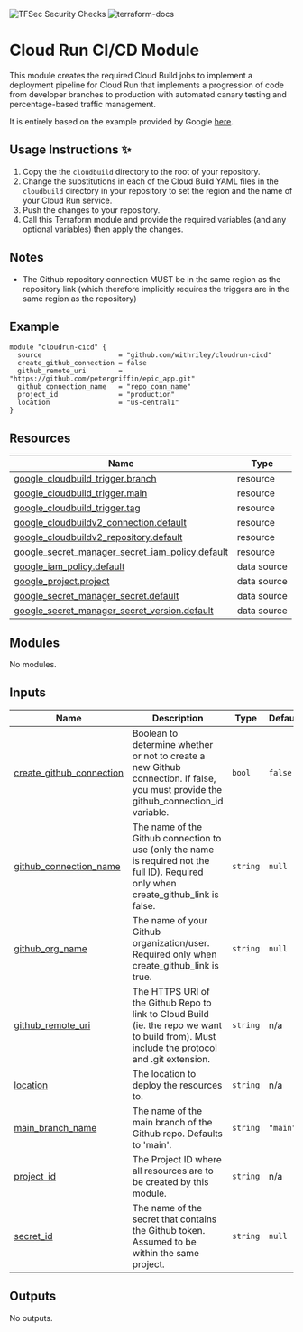 ![TFSec Security Checks](https://github.com/withriley/template-terraform-module/actions/workflows/main.yml/badge.svg)
![terraform-docs](https://github.com/withriley/template-terraform-module/actions/workflows/terraform-docs.yml/badge.svg)

# Cloud Run CI/CD Module

This module creates the required Cloud Build jobs to implement a deployment pipeline for Cloud Run that implements a progression of code from developer branches to production with automated canary testing and percentage-based traffic management.

It is entirely based on the example provided by Google [here](https://cloud.google.com/architecture/implementing-cloud-run-canary-deployments-git-branches-cloud-build).

## Usage Instructions :sparkles:

1. Copy the the `cloudbuild` directory to the root of your repository.
2. Change the substitutions in each of the Cloud Build YAML files in the `cloudbuild` directory in your repository to set the region and the name of your Cloud Run service.
3. Push the changes to your repository.
4. Call this Terraform module and provide the required variables (and any optional variables) then apply the changes.

## Notes

- The Github repository connection MUST be in the same region as the repository link (which therefore implicitly requires the triggers are in the same region as the repository)

<!-- BEGIN_TF_DOCS -->


## Example

```hcl
module "cloudrun-cicd" {
  source                   = "github.com/withriley/cloudrun-cicd"
  create_github_connection = false
  github_remote_uri        = "https://github.com/petergriffin/epic_app.git"
  github_connection_name   = "repo_conn_name"
  project_id               = "production"
  location                 = "us-central1"
}
```

## Resources

| Name | Type |
|------|------|
| [google_cloudbuild_trigger.branch](https://registry.terraform.io/providers/hashicorp/google/latest/docs/resources/cloudbuild_trigger) | resource |
| [google_cloudbuild_trigger.main](https://registry.terraform.io/providers/hashicorp/google/latest/docs/resources/cloudbuild_trigger) | resource |
| [google_cloudbuild_trigger.tag](https://registry.terraform.io/providers/hashicorp/google/latest/docs/resources/cloudbuild_trigger) | resource |
| [google_cloudbuildv2_connection.default](https://registry.terraform.io/providers/hashicorp/google/latest/docs/resources/cloudbuildv2_connection) | resource |
| [google_cloudbuildv2_repository.default](https://registry.terraform.io/providers/hashicorp/google/latest/docs/resources/cloudbuildv2_repository) | resource |
| [google_secret_manager_secret_iam_policy.default](https://registry.terraform.io/providers/hashicorp/google/latest/docs/resources/secret_manager_secret_iam_policy) | resource |
| [google_iam_policy.default](https://registry.terraform.io/providers/hashicorp/google/latest/docs/data-sources/iam_policy) | data source |
| [google_project.project](https://registry.terraform.io/providers/hashicorp/google/latest/docs/data-sources/project) | data source |
| [google_secret_manager_secret.default](https://registry.terraform.io/providers/hashicorp/google/latest/docs/data-sources/secret_manager_secret) | data source |
| [google_secret_manager_secret_version.default](https://registry.terraform.io/providers/hashicorp/google/latest/docs/data-sources/secret_manager_secret_version) | data source |

## Modules

No modules.

## Inputs

| Name | Description | Type | Default | Required |
|------|-------------|------|---------|:--------:|
| <a name="input_create_github_connection"></a> [create\_github\_connection](#input\_create\_github\_connection) | Boolean to determine whether or not to create a new Github connection. If false, you must provide the github\_connection\_id variable. | `bool` | `false` | no |
| <a name="input_github_connection_name"></a> [github\_connection\_name](#input\_github\_connection\_name) | The name of the Github connection to use (only the name is required not the full ID). Required only when create\_github\_link is false. | `string` | `null` | no |
| <a name="input_github_org_name"></a> [github\_org\_name](#input\_github\_org\_name) | The name of your Github organization/user. Required only when create\_github\_link is true. | `string` | `null` | no |
| <a name="input_github_remote_uri"></a> [github\_remote\_uri](#input\_github\_remote\_uri) | The HTTPS URI of the Github Repo to link to Cloud Build (ie. the repo we want to build from). Must include the protocol and .git extension. | `string` | n/a | yes |
| <a name="input_location"></a> [location](#input\_location) | The location to deploy the resources to. | `string` | n/a | yes |
| <a name="input_main_branch_name"></a> [main\_branch\_name](#input\_main\_branch\_name) | The name of the main branch of the Github repo. Defaults to 'main'. | `string` | `"main"` | no |
| <a name="input_project_id"></a> [project\_id](#input\_project\_id) | The Project ID where all resources are to be created by this module. | `string` | n/a | yes |
| <a name="input_secret_id"></a> [secret\_id](#input\_secret\_id) | The name of the secret that contains the Github token. Assumed to be within the same project. | `string` | `null` | no |

## Outputs

No outputs.
<!-- END_TF_DOCS -->
